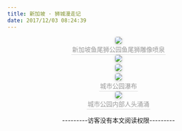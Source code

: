 ```yaml
---
title: 新加坡 · 狮城漫走记
date: 2017/12/03 08:24:39
---
```

<center style="font-size=6px"> <img style="border-radius: 0.3125em; box-shadow: 0 2px 4px 0 rgba(34,36,38,.12),0 2px 10px 0 rgba(34,36,38,.08);" src="../../../../IMG/IMG_1750.JPG"/> <br> <div style="color:orange; border-bottom: 1px solid #d9d9d9; display: inline-block; color: #999; padding: 2px;">新加坡鱼尾狮公园鱼尾狮雕像喷泉</div> </center>


<center style="font-size=6px"> <img style="border-radius: 0.3125em; box-shadow: 0 2px 4px 0 rgba(34,36,38,.12),0 2px 10px 0 rgba(34,36,38,.08);" src="../../../../IMG/IMG_1756.JPG"/> <br> <div style="color:orange; border-bottom: 1px solid #d9d9d9; display: inline-block; color: #999; padding: 2px;"></div> </center>

<center style="font-size=6px"> <img style="border-radius: 0.3125em; box-shadow: 0 2px 4px 0 rgba(34,36,38,.12),0 2px 10px 0 rgba(34,36,38,.08);" src="../../../../IMG/IMG_2004.JPG"/> <br> <div style="color:orange; border-bottom: 1px solid #d9d9d9; display: inline-block; color: #999; padding: 2px;"></div> </center>

<center style="font-size=6px"> <img style="border-radius: 0.3125em; box-shadow: 0 2px 4px 0 rgba(34,36,38,.12),0 2px 10px 0 rgba(34,36,38,.08);" src="../../../../IMG/IMG_2007.JPG"/> <br> <div style="color:orange; border-bottom: 1px solid #d9d9d9; display: inline-block; color: #999; padding: 2px;">城市公园瀑布</div> </center>


<center style="font-size=6px"> <img style="border-radius: 0.3125em; box-shadow: 0 2px 4px 0 rgba(34,36,38,.12),0 2px 10px 0 rgba(34,36,38,.08);" src="../../../../IMG/IMG_2016.JPG"/> <br> <div style="color:orange; border-bottom: 1px solid #d9d9d9; display: inline-block; color: #999; padding: 2px;">城市公园内部人头涌涌</div> </center>

<p style="text-align:center";>---------访客没有本文阅读权限---------</p>